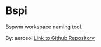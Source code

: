 # Bspi
Bspwm workspace naming tool.

By: aerosol
[Link to Github Repository](https://github.com/aerosol/bspi)
